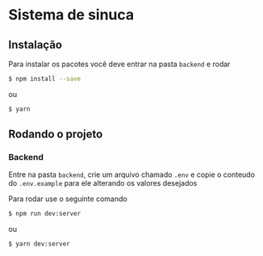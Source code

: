 # Sistema de sinuca

## Instalação

Para instalar os pacotes você deve entrar na pasta `backend` e rodar

```sh
$ npm install --save
```

ou

```sh
$ yarn
```

## Rodando o projeto

### Backend

Entre na pasta `backend`, crie um arquivo chamado `.env` e copie o conteudo do `.env.example` para ele alterando os valores desejados

Para rodar use o seguinte comando

```sh
$ npm run dev:server
```

ou

```sh
$ yarn dev:server
```